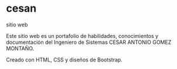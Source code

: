 # cesan
sitio web

Este sitio web es un portafolio de habilidades, conocimientos y documentación del Ingeniero de Sistemas CESAR ANTONIO GOMEZ MONTAÑO.

Creado con HTML, CSS y diseños de Bootstrap.
